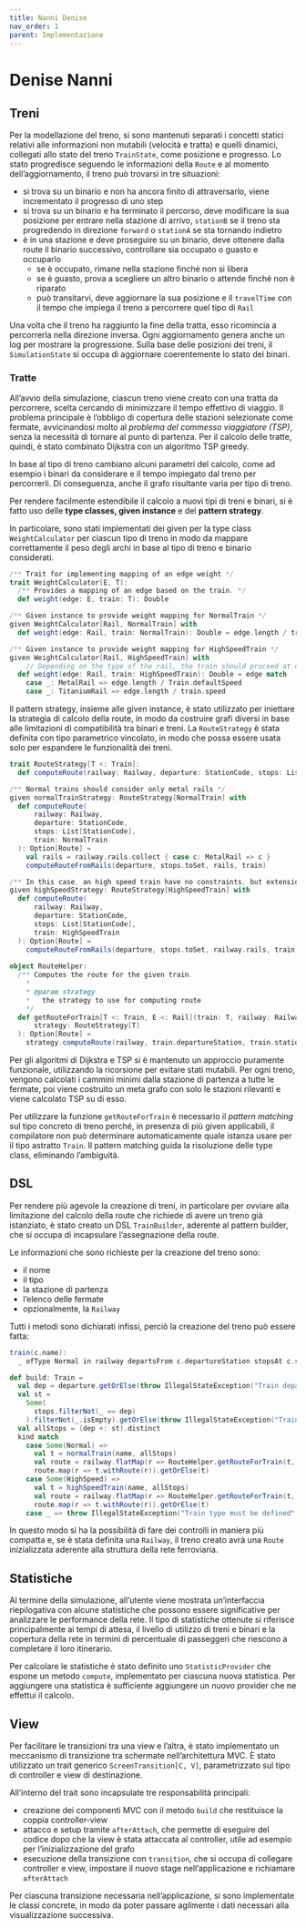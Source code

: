 ```yaml
---
title: Nanni Denise
nav_order: 1
parent: Implementazione
---
```

# Denise Nanni

## Treni

Per la modellazione del treno, si sono mantenuti separati i concetti statici relativi alle informazioni non mutabili (velocità e tratta) e quelli dinamici, collegati allo stato del treno `TrainState`, come posizione e progresso. Lo stato progredisce seguendo le informazioni della `Route` e al momento dell’aggiornamento, il treno può trovarsi in tre situazioni:

- si trova su un binario e non ha ancora finito di attraversarlo, viene incrementato il progresso di uno step
- si trova su un binario e ha terminato il percorso, deve modificare la sua posizione per entrare nella stazione di arrivo, `stationB` se il treno sta progredendo in direzione `forward` o `stationA` se sta tornando indietro
- è in una stazione e deve proseguire su un binario, deve ottenere dalla route il binario successivo, controllare sia occupato o guasto e occuparlo
    - se è occupato, rimane nella stazione finché non si libera
    - se è guasto, prova a scegliere un altro binario o attende finché non è riparato
    - può transitarvi, deve aggiornare la sua posizione e il `travelTime` con il tempo che impiega il treno a percorrere quel tipo di `Rail`

Una volta che il treno ha raggiunto la fine della tratta, esso ricomincia a percorrerla nella direzione inversa. Ogni aggiornamento genera anche un log per mostrare la progressione. Sulla base delle posizioni dei treni, il `SimulationState` si occupa di aggiornare coerentemente lo stato dei binari.

### Tratte

All’avvio della simulazione, ciascun treno viene creato con una tratta da percorrere, scelta cercando di minimizzare il tempo effettivo di viaggio. Il problema principale è l’obbligo di copertura delle stazioni selezionate come fermate, avvicinandosi molto al *problema del commesso viaggiatore (TSP)*, senza la necessità di tornare al punto di partenza. Per il calcolo delle tratte, quindi, è stato combinato Dijkstra con un algoritmo TSP greedy.

In base al tipo di treno cambiano alcuni parametri del calcolo, come ad esempio i binari da considerare e il tempo impiegato dal treno per percorrerli. Di conseguenza, anche il grafo risultante varia per tipo di treno. 

Per rendere facilmente estendibile il calcolo a nuovi tipi di treni e binari, si è fatto uso delle **type classes, given instance** e del **pattern strategy**.

In particolare, sono stati implementati dei given per la type class `WeightCalculator` per ciascun tipo di treno in modo da mappare correttamente il peso degli archi in base al tipo di treno e binario considerati.

```scala
/** Trait for implementing mapping of an edge weight */
trait WeightCalculator[E, T]:
  /** Provides a mapping of an edge based on the train. */
  def weight(edge: E, train: T): Double

/** Given instance to provide weight mapping for NormalTrain */
given WeightCalculator[Rail, NormalTrain] with
  def weight(edge: Rail, train: NormalTrain): Double = edge.length / train.speed

/** Given instance to provide weight mapping for HighSpeedTrain */
given WeightCalculator[Rail, HighSpeedTrain] with
	// Depending on the type of the rail, the train should proceed at different speeds
  def weight(edge: Rail, train: HighSpeedTrain): Double = edge match
    case _: MetalRail => edge.length / Train.defaultSpeed
    case _: TitaniumRail => edge.length / train.speed
```

Il pattern strategy, insieme alle given instance, è stato utilizzato per iniettare la strategia di calcolo della route, in modo da costruire grafi diversi in base alle limitazioni di compatibilità tra binari e treni. La `RouteStrategy` è stata definita con tipo parametrico vincolato, in modo che possa essere usata solo per espandere le funzionalità dei treni.

```scala
trait RouteStrategy[T <: Train]:
  def computeRoute(railway: Railway, departure: StationCode, stops: List[StationCode], train: T): Option[Route]

/** Normal trains should consider only metal rails */
given normalTrainStrategy: RouteStrategy[NormalTrain] with
  def computeRoute(
      railway: Railway,
      departure: StationCode,
      stops: List[StationCode],
      train: NormalTrain
  ): Option[Route] =
    val rails = railway.rails.collect { case c: MetalRail => c }
    computeRouteFromRails(departure, stops.toSet, rails, train)

/** In this case, an high speed train have no constraints, but extensions are made easy */
given highSpeedStrategy: RouteStrategy[HighSpeedTrain] with
  def computeRoute(
      railway: Railway,
      departure: StationCode,
      stops: List[StationCode],
      train: HighSpeedTrain
  ): Option[Route] =
    computeRouteFromRails(departure, stops.toSet, railway.rails, train)
    
object RouteHelper:
  /** Computes the route for the given train.
    *
    * @param strategy
    *   the strategy to use for computing route
    */
  def getRouteForTrain[T <: Train, E <: Rail](train: T, railway: Railway)(using
      strategy: RouteStrategy[T]
  ): Option[Route] =
    strategy.computeRoute(railway, train.departureStation, train.stations, train)

```

Per gli algoritmi di Dijkstra e TSP si è mantenuto un approccio puramente funzionale, utilizzando la ricorsione per evitare stati mutabili. Per ogni treno, vengono calcolati i cammini minimi dalla stazione di partenza a tutte le fermate, poi viene costruito un meta grafo con solo le stazioni rilevanti e viene calcolato TSP su di esso. 

Per utilizzare la funzione `getRouteForTrain` è necessario il *pattern matching* sul tipo concreto di treno perché, in presenza di più given applicabili, il compilatore non può determinare automaticamente quale istanza usare per il tipo astratto `Train`. Il pattern matching guida la risoluzione delle type class, eliminando l’ambiguità.

## DSL

Per rendere più agevole la creazione di treni, in particolare per ovviare alla limitazione del calcolo della route che richiede di avere un treno già istanziato, è stato creato un DSL `TrainBuilder`, aderente al pattern builder, che si occupa di incapsulare l’assegnazione della route. 

Le informazioni che sono richieste per la creazione del treno sono: 

- il nome
- il tipo
- la stazione di partenza
- l’elenco delle fermate
- opzionalmente, la `Railway`

Tutti i metodi sono dichiarati infissi, perciò la creazione del treno può essere fatta:

```scala
train(c.name):
  _ ofType Normal in railway departsFrom c.departureStation stopsAt c.stops
```

```scala
def build: Train =
  val dep = departure.getOrElse(throw IllegalStateException("Train departure is required"))
  val st =
    Some(
      stops.filterNot(_ == dep)
    ).filterNot(_.isEmpty).getOrElse(throw IllegalStateException("Train must have at least one stop"))
  val allStops = (dep +: st).distinct
  kind match
    case Some(Normal) =>
      val t = normalTrain(name, allStops)
      val route = railway.flatMap(r => RouteHelper.getRouteForTrain(t, r))
      route.map(r => t.withRoute(r)).getOrElse(t)
    case Some(HighSpeed) =>
      val t = highSpeedTrain(name, allStops)
      val route = railway.flatMap(r => RouteHelper.getRouteForTrain(t, r))
      route.map(r => t.withRoute(r)).getOrElse(t)
    case _ => throw IllegalStateException("Train type must be defined")
```

In questo modo si ha la possibilità di fare dei controlli in maniera più compatta e, se è stata definita una `Railway`, il treno creato avrà una `Route` inizializzata aderente alla struttura della rete ferroviaria.

## Statistiche

Al termine della simulazione, all’utente viene mostrata un’interfaccia riepilogativa con alcune statistiche che possono essere significative per analizzare le performance della rete. Il tipo di statistiche ottenute si riferisce principalmente ai tempi di attesa, il livello di utilizzo di treni e binari e la copertura della rete in termini di percentuale di passeggeri che riescono a completare il loro itinerario.

Per calcolare le statistiche è stato definito uno `StatisticProvider` che espone un metodo `compute`, implementato per ciascuna nuova statistica. Per aggiungere una statistica è sufficiente aggiungere un nuovo provider che ne effettui il calcolo. 

## View

Per facilitare le transizioni tra una view e l’altra, è stato implementato un meccanismo di transizione tra schermate nell’architettura MVC. È stato utilizzato un trait generico `ScreenTransition[C, V]`, parametrizzato sul tipo di controller e view di destinazione.

All’interno del trait sono incapsulate tre responsabilità principali:

- creazione dei componenti MVC con il metodo `build` che restituisce la coppia controller-view
- attacco e setup tramite `afterAttach`, che permette di eseguire del codice dopo che la view è stata attaccata al controller, utile ad esempio per l’inizializzazione del grafo
- esecuzione della transizione con `transition`, che si occupa di collegare controller e view, impostare il nuovo stage nell’applicazione e richiamare `afterAttach`

Per ciascuna transizione necessaria nell’applicazione, si sono implementate le classi concrete, in modo da poter passare agilmente i dati necessari alla visualizzazione successiva. 
